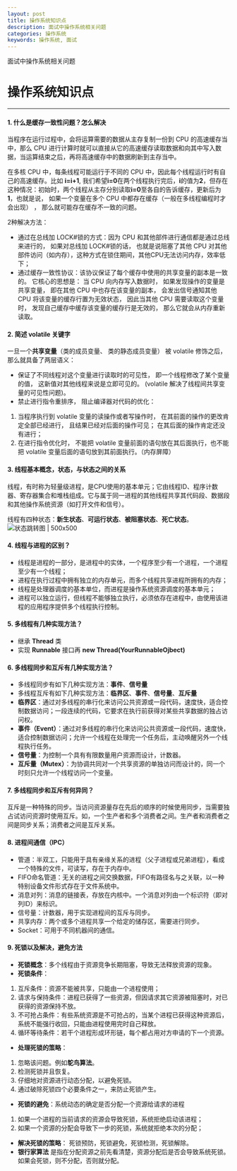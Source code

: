 ```yaml
---
layout: post
title: 操作系统知识点
description: 面试中操作系统相关问题
categories: 操作系统
keywords: 操作系统, 面试
---
```


面试中操作系统相关问题

# 操作系统知识点
----------

#### 1. 什么是缓存一致性问题？怎么解决
当程序在运行过程中，会将运算需要的数据从主存复制一份到 CPU 的高速缓存当中，那么 CPU 进行计算时就可以直接从它的高速缓存读取数据和向其中写入数据，当运算结束之后，再将高速缓存中的数据刷新到主存当中。

在多核 CPU 中，每条线程可能运行于不同的 CPU 中，因此每个线程运行时有自己的高速缓存。比如 **i=i+1**, 我们希望**i=0**在两个线程执行完后，**i**的值为**2**，但存在这种情况：初始时，两个线程从主存分别读取**i=0**至各自的告诉缓存，更新后为**1**，也就是说， 如果一个变量在多个 CPU 中都存在缓存（一般在多线程编程时才会出现） ， 那么就可能存在缓存不一致的问题。

2种解决方法：
- 通过在总线加 LOCK#锁的方式：因为 CPU 和其他部件进行通信都是通过总线来进行的， 如果对总线加 LOCK#锁的话， 也就是说阻塞了其他 CPU 对其他部件访问（如内存），这种方式在锁住期间，其他CPU无法访问内存，效率低下；
- 通过缓存一致性协议：该协议保证了每个缓存中使用的共享变量的副本是一致的。 它核心的思想是： 当 CPU 向内存写入数据时， 如果发现操作的变量是共享变量， 即在其他 CPU 中也存在该变量的副本， 会发出信号通知其他 CPU 将该变量的缓存行置为无效状态， 因此当其他 CPU 需要读取这个变量时， 发现自己缓存中缓存该变量的缓存行是无效的， 那么它就会从内存重新读取。

#### 2. 简述 volatile 关键字
一旦一个**共享变量**（类的成员变量、 类的静态成员变量） 被 volatile 修饰之后， 那么就具备了两层语义：
- 保证了不同线程对这个变量进行读取时的可见性， 即一个线程修改了某个变量的值， 这新值对其他线程来说是立即可见的。 (volatile 解决了线程间共享变量的可见性问题)。
- 禁止进行指令重排序， 阻止编译器对代码的优化：
1. 当程序执行到 volatile 变量的读操作或者写操作时， 在其前面的操作的更改肯定全部已经进行， 且结果已经对后面的操作可见； 在其后面的操作肯定还没有进行；
2. 在进行指令优化时， 不能把 volatile 变量前面的语句放在其后面执行，也不能把 volatile 变量后面的语句放到其前面执行。（内存屏障）

#### 3. 线程基本概念，状态，与状态之间的关系
线程，有时称为轻量级进程，是CPU使用的基本单元；它由线程ID、程序计数器、寄存器集合和堆栈组成。它与属于同一进程的其他线程共享其代码段、数据段和其他操作系统资源（如打开文件和信号）。

线程有四种状态：**新生状态**、**可运行状态**、**被阻塞状态**、**死亡状态**。
![状态跳转图 | 500x500](http://static.oschina.net/uploads/space/2013/1230/163922_UEm6_1426828.jpg)

#### 4. 线程与进程的区别？
-  线程是进程的一部分，是进程中的实体，一个程序至少有一个进程，一个进程至少有一个线程；
-  进程在执行过程中拥有独立的内存单元，而多个线程共享进程所拥有的内存；
-  线程是处理器调度的基本单位，而进程是操作系统资源调度的基本单元；
-  进程可以独立运行，但线程不能够独立执行，必须依存在进程中，由使用该进程的应用程序提供多个线程执行控制。

#### 5. 多线程有几种实现方法？
- 继承 **Thread** 类
- 实现 **Runnable** 接口再 **new Thread(YourRunnableOjbect)** 

#### 6. 多线程同步和互斥有几种实现方法？
- 多线程同步有如下几种实现方法：**事件**、**信号量**
- 多线程互斥有如下几种实现方法：**临界区**、**事件**、**信号量**、**互斥量**
- **临界区**：通过对多线程的串行化来访问公共资源或一段代码，速度快，适合控制数据访问；一段连续的代码，它要求在执行前获得对某些共享数据的独占访问权。
- **事件（Event）**：通过对多线程的串行化来访问公共资源或一段代码，速度快，适合控制数据访问；允许一个线程在处理完一个任务后，主动唤醒另外一个线程执行任务。
- **信号量**：为控制一个具有有限数量用户资源而设计，计数器。
- **互斥量（Mutex）**：为协调共同对一个共享资源的单独访问而设计的，同一个时刻只允许一个线程访问一个变量。

#### 7. 多线程同步和互斥有何异同？
互斥是一种特殊的同步。当访问资源量存在先后的顺序的时候使用同步，当需要独占试访问资源时使用互斥。如，一个生产者和多个消费者之间。生产者和消费者之间是同步关系；消费者之间是互斥关系。

#### 8. 进程间通信（IPC）
- 管道：半双工，只能用于具有亲缘关系的进程（父子进程或兄弟进程），看成一个特殊的文件，可读写，存在于内存中。
- FIFO命名管道：无关的进程之间交换数据，FIFO有路径名与之关联，以一种特别设备文件形式存在于文件系统中。
- 消息对列：消息的链接表，存放在内核中。一个消息对列由一个标识符（即对列ID）来标识。
- 信号量：计数器，用于实现进程间的互斥与同步。
- 共享内存：两个或多个进程共享一个给定的储存区，需要进行同步。
- Socket：可用于不同机器间的通信。

#### 9. 死锁以及解决，避免方法
- **死锁概念**：多个线程由于资源竞争长期阻塞，导致无法释放资源的现象。
- **死锁条件**：
1. 互斥条件：资源不能被共享，只能由一个进程使用；
2. 请求与保持条件：进程已获得了一些资源，但因请求其它资源被阻塞时，对已获得的资源保持不放。
3. 不可抢占条件：有些系统资源是不可抢占的，当某个进程已获得这种资源后，系统不能强行收回，只能由进程使用完时自己释放。
4. 循环等待条件：若干个进程形成环形链，每个都占用对方申请的下一个资源。
- **处理死锁的策略**：
1. 忽略该问题。例如**鸵鸟算法**。
2. 检测死锁并且恢复。
3. 仔细地对资源进行动态分配，以避免死锁。
4.  通过破除死锁四个必要条件之一，来防止死锁产生。
- **死锁的避免**：系统动态的确定是否分配一个资源给请求的进程
1. 如果一个进程的当前请求的资源会导致死锁，系统拒绝启动该进程；
2. 如果一个资源的分配会导致下一步的死锁，系统就拒绝本次的分配；
- **解决死锁的策略**：
死锁预防，死锁避免，死锁检测，死锁解除。
- **银行家算法**
是指在分配资源之前先看清楚，资源分配后是否会导致系统死锁。如果会死锁，则不分配，否则就分配。